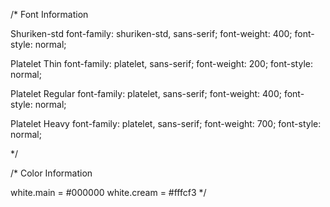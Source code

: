 /* Font Information

Shuriken-std
font-family: shuriken-std, sans-serif;
font-weight: 400;
font-style: normal;

Platelet Thin
font-family: platelet, sans-serif;
font-weight: 200;
font-style: normal;

Platelet Regular
font-family: platelet, sans-serif;
font-weight: 400;
font-style: normal;

Platelet Heavy
font-family: platelet, sans-serif;
font-weight: 700;
font-style: normal;

*/

/* Color Information

white.main = #000000
white.cream = #fffcf3
*/